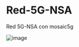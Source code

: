 # Red-5G-NSA

Red 5G-NSA con mosaic5g


![image](https://user-images.githubusercontent.com/47339991/227731955-bed4425a-b414-49d7-9737-3b5ce0ec3080.png)
